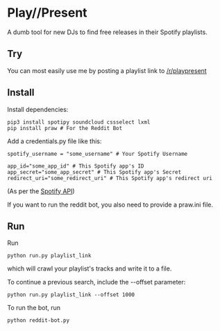 # Play//Present
A dumb tool for new DJs to find free releases in their Spotify playlists.

## Try

You can most easily use me by posting a playlist link to [/r/playpresent](https://www.reddit.com/r/playpresent/)

## Install

Install dependencies:

    pip3 install spotipy soundcloud cssselect lxml
    pip install praw # For the Reddit Bot

Add a credentials.py file like this:

    spotify_username = "some_username" # Your Spotify Username

    app_id="some_app_id" # This Spotify app's ID
    app_secret="some_app_secret" # This Spotify app's Secret
    redirect_uri="some_redirect_uri" # This Spotify app's redirect uri

(As per the [Spotify API](https://developer.spotify.com/my-applications/#!/applications))

If you want to run the reddit bot, you also need to provide a praw.ini file.

## Run

Run

    python run.py playlist_link
    
which will crawl your playlist's tracks and write it to a file.

To continue a previous search, include the --offset parameter:

    python run.py playlist_link --offset 1000

To run the bot, run

    python reddit-bot.py